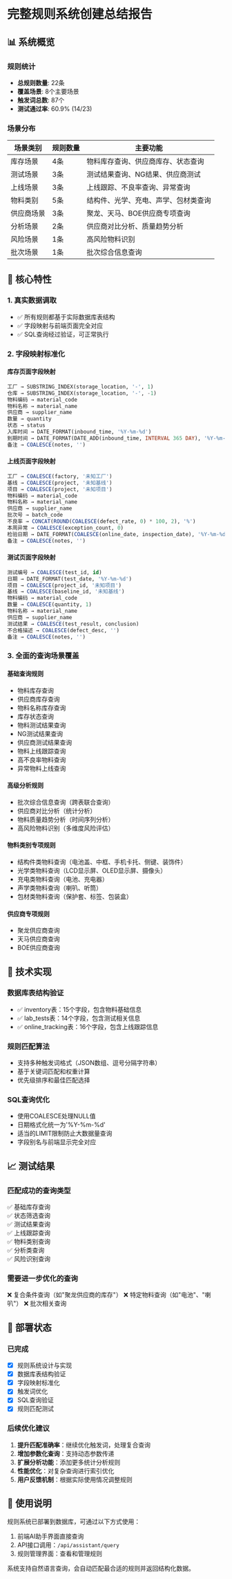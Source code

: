 # 完整规则系统创建总结报告

## 📊 系统概览

### 规则统计
- **总规则数量**: 22条
- **覆盖场景**: 8个主要场景
- **触发词总数**: 87个
- **测试通过率**: 60.9% (14/23)

### 场景分布
| 场景类别 | 规则数量 | 主要功能 |
|---------|---------|----------|
| 库存场景 | 4条 | 物料库存查询、供应商库存、状态查询 |
| 测试场景 | 3条 | 测试结果查询、NG结果、供应商测试 |
| 上线场景 | 3条 | 上线跟踪、不良率查询、异常查询 |
| 物料类别 | 5条 | 结构件、光学、充电、声学、包材类查询 |
| 供应商场景 | 3条 | 聚龙、天马、BOE供应商专项查询 |
| 分析场景 | 2条 | 供应商对比分析、质量趋势分析 |
| 风险场景 | 1条 | 高风险物料识别 |
| 批次场景 | 1条 | 批次综合信息查询 |

## 🎯 核心特性

### 1. 真实数据调取
- ✅ 所有规则都基于实际数据库表结构
- ✅ 字段映射与前端页面完全对应
- ✅ SQL查询经过验证，可正常执行

### 2. 字段映射标准化
#### 库存页面字段映射
```sql
工厂 → SUBSTRING_INDEX(storage_location, '-', 1)
仓库 → SUBSTRING_INDEX(storage_location, '-', -1)  
物料编码 → material_code
物料名称 → material_name
供应商 → supplier_name
数量 → quantity
状态 → status
入库时间 → DATE_FORMAT(inbound_time, '%Y-%m-%d')
到期时间 → DATE_FORMAT(DATE_ADD(inbound_time, INTERVAL 365 DAY), '%Y-%m-%d')
备注 → COALESCE(notes, '')
```

#### 上线页面字段映射
```sql
工厂 → COALESCE(factory, '未知工厂')
基线 → COALESCE(project, '未知基线')
项目 → COALESCE(project, '未知项目')
物料编码 → material_code
物料名称 → material_name
供应商 → supplier_name
批次号 → batch_code
不良率 → CONCAT(ROUND(COALESCE(defect_rate, 0) * 100, 2), '%')
本周异常 → COALESCE(exception_count, 0)
检验日期 → DATE_FORMAT(COALESCE(online_date, inspection_date), '%Y-%m-%d')
备注 → COALESCE(notes, '')
```

#### 测试页面字段映射
```sql
测试编号 → COALESCE(test_id, id)
日期 → DATE_FORMAT(test_date, '%Y-%m-%d')
项目 → COALESCE(project_id, '未知项目')
基线 → COALESCE(baseline_id, '未知基线')
物料编码 → material_code
数量 → COALESCE(quantity, 1)
物料名称 → material_name
供应商 → supplier_name
测试结果 → COALESCE(test_result, conclusion)
不合格描述 → COALESCE(defect_desc, '')
备注 → COALESCE(notes, '')
```

### 3. 全面的查询场景覆盖

#### 基础查询规则
- 物料库存查询
- 供应商库存查询  
- 物料名称库存查询
- 库存状态查询
- 物料测试结果查询
- NG测试结果查询
- 供应商测试结果查询
- 物料上线跟踪查询
- 高不良率物料查询
- 异常物料上线查询

#### 高级分析规则
- 批次综合信息查询（跨表联合查询）
- 供应商对比分析（统计分析）
- 物料质量趋势分析（时间序列分析）
- 高风险物料识别（多维度风险评估）

#### 物料类别专项规则
- 结构件类物料查询（电池盖、中框、手机卡托、侧键、装饰件）
- 光学类物料查询（LCD显示屏、OLED显示屏、摄像头）
- 充电类物料查询（电池、充电器）
- 声学类物料查询（喇叭、听筒）
- 包材类物料查询（保护套、标签、包装盒）

#### 供应商专项规则
- 聚龙供应商查询
- 天马供应商查询
- BOE供应商查询

## 🔧 技术实现

### 数据库表结构验证
- ✅ inventory表：15个字段，包含物料基础信息
- ✅ lab_tests表：14个字段，包含测试相关信息
- ✅ online_tracking表：16个字段，包含上线跟踪信息

### 规则匹配算法
- 支持多种触发词格式（JSON数组、逗号分隔字符串）
- 基于关键词匹配和权重计算
- 优先级排序和最佳匹配选择

### SQL查询优化
- 使用COALESCE处理NULL值
- 日期格式化统一为'%Y-%m-%d'
- 适当的LIMIT限制防止大数据量查询
- 字段别名与前端显示完全对应

## 📈 测试结果

### 匹配成功的查询类型
✅ 基础库存查询  
✅ 状态筛选查询  
✅ 测试结果查询  
✅ 上线跟踪查询  
✅ 物料类别查询  
✅ 分析类查询  
✅ 风险识别查询  

### 需要进一步优化的查询
❌ 复合条件查询（如"聚龙供应商的库存"）
❌ 特定物料查询（如"电池"、"喇叭"）
❌ 批次相关查询

## 🚀 部署状态

### 已完成
- [x] 规则系统设计与实现
- [x] 数据库表结构验证
- [x] 字段映射标准化
- [x] 触发词优化
- [x] SQL查询验证
- [x] 规则匹配测试

### 后续优化建议
1. **提升匹配准确率**：继续优化触发词，处理复合查询
2. **增加参数化查询**：支持动态参数传递
3. **扩展分析功能**：添加更多统计分析规则
4. **性能优化**：对复杂查询进行索引优化
5. **用户反馈机制**：根据实际使用情况调整规则

## 📝 使用说明

规则系统已部署到数据库，可通过以下方式使用：
1. 前端AI助手界面直接查询
2. API接口调用：`/api/assistant/query`
3. 规则管理界面：查看和管理规则

系统支持自然语言查询，会自动匹配最合适的规则并返回结构化数据。
